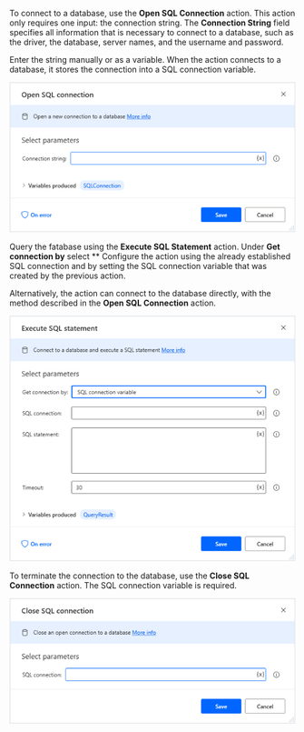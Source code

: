 To connect to a database, use the **Open SQL Connection** action. This action only requires one input: the connection string. The **Connection String** field specifies all information that is necessary to connect to a database, such as the driver, the database, server names, and the username and password. 

Enter the string manually or as a variable. When the action connects to a database, it stores the connection into a SQL connection variable.

![open sql connection action properties](..\media\open-sql-connection-action-properties.png)

<!--
If the appropriate connection string is not known, select the ellipsis (**...**) button to open the **Data Link Properties** window. The data link tool helps the user compose the required connection string step by step. First, select the correct driver for the database under the **Provider** tab.

![data link properties](..\media\data-link-properties.png)


Next, under the **Connection** tab, enter the remaining details such as the server name, the username, password, and database name. Select the **Test Connection** button to test that the connection string will connect to a database successfully. Alternatively, you can copy a ready-made connection string. 

![data link properties connection tab](..\media\data-link-properties-connection-tab.png)

It is also possible to specify a connection timeout in the **Advanced** tab.

![data link properties advanced tab](..\media\data-link-properties-advanced-tab.png)
-->

Query the fatabase using the **Execute SQL Statement** action. Under **Get connection by** select ** Configure the action using the already established SQL connection and by setting the SQL connection variable that was created by the previous action. 

Alternatively, the action can connect to the database directly, with the method described in the **Open SQL Connection** action.

![execute sql statement action properties](..\media\execute-sql-statement-action-properties.png)

To terminate the connection to the database, use the **Close SQL Connection** action. The SQL connection variable is required. 

![close sql connection action properties](..\media\close-sql-connection-action-properties.png)
